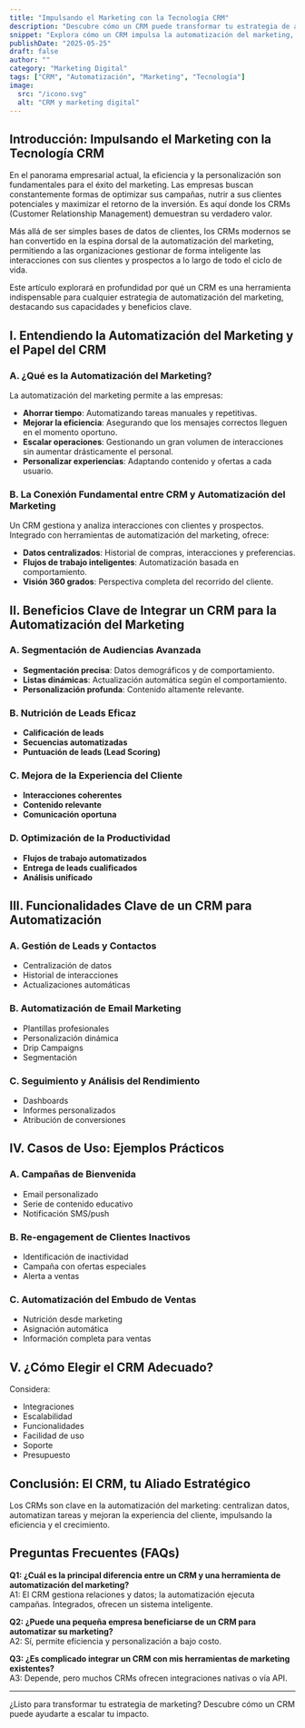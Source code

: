 ```yaml
---
title: "Impulsando el Marketing con la Tecnología CRM"
description: "Descubre cómo un CRM puede transformar tu estrategia de automatización del marketing, mejorar la eficiencia y ofrecer experiencias personalizadas."
snippet: "Explora cómo un CRM impulsa la automatización del marketing, segmenta audiencias y optimiza la experiencia del cliente."
publishDate: "2025-05-25"
draft: false
author: ""
category: "Marketing Digital"
tags: ["CRM", "Automatización", "Marketing", "Tecnología"]
image:
  src: "/icono.svg"
  alt: "CRM y marketing digital"
---
```



## Introducción: Impulsando el Marketing con la Tecnología CRM

En el panorama empresarial actual, la eficiencia y la personalización son fundamentales para el éxito del marketing. Las empresas buscan constantemente formas de optimizar sus campañas, nutrir a sus clientes potenciales y maximizar el retorno de la inversión. Es aquí donde los CRMs (Customer Relationship Management) demuestran su verdadero valor.

Más allá de ser simples bases de datos de clientes, los CRMs modernos se han convertido en la espina dorsal de la automatización del marketing, permitiendo a las organizaciones gestionar de forma inteligente las interacciones con sus clientes y prospectos a lo largo de todo el ciclo de vida.

Este artículo explorará en profundidad por qué un CRM es una herramienta indispensable para cualquier estrategia de automatización del marketing, destacando sus capacidades y beneficios clave.

## I. Entendiendo la Automatización del Marketing y el Papel del CRM

### A. ¿Qué es la Automatización del Marketing?

La automatización del marketing permite a las empresas:

- **Ahorrar tiempo**: Automatizando tareas manuales y repetitivas.
- **Mejorar la eficiencia**: Asegurando que los mensajes correctos lleguen en el momento oportuno.
- **Escalar operaciones**: Gestionando un gran volumen de interacciones sin aumentar drásticamente el personal.
- **Personalizar experiencias**: Adaptando contenido y ofertas a cada usuario.

### B. La Conexión Fundamental entre CRM y Automatización del Marketing

Un CRM gestiona y analiza interacciones con clientes y prospectos. Integrado con herramientas de automatización del marketing, ofrece:

- **Datos centralizados**: Historial de compras, interacciones y preferencias.
- **Flujos de trabajo inteligentes**: Automatización basada en comportamiento.
- **Visión 360 grados**: Perspectiva completa del recorrido del cliente.

## II. Beneficios Clave de Integrar un CRM para la Automatización del Marketing

### A. Segmentación de Audiencias Avanzada

- **Segmentación precisa**: Datos demográficos y de comportamiento.
- **Listas dinámicas**: Actualización automática según el comportamiento.
- **Personalización profunda**: Contenido altamente relevante.

### B. Nutrición de Leads Eficaz

- **Calificación de leads**
- **Secuencias automatizadas**
- **Puntuación de leads (Lead Scoring)**

### C. Mejora de la Experiencia del Cliente

- **Interacciones coherentes**
- **Contenido relevante**
- **Comunicación oportuna**

### D. Optimización de la Productividad

- **Flujos de trabajo automatizados**
- **Entrega de leads cualificados**
- **Análisis unificado**

## III. Funcionalidades Clave de un CRM para Automatización

### A. Gestión de Leads y Contactos

- Centralización de datos
- Historial de interacciones
- Actualizaciones automáticas

### B. Automatización de Email Marketing

- Plantillas profesionales
- Personalización dinámica
- Drip Campaigns
- Segmentación

### C. Seguimiento y Análisis del Rendimiento

- Dashboards
- Informes personalizados
- Atribución de conversiones

## IV. Casos de Uso: Ejemplos Prácticos

### A. Campañas de Bienvenida

- Email personalizado
- Serie de contenido educativo
- Notificación SMS/push

### B. Re-engagement de Clientes Inactivos

- Identificación de inactividad
- Campaña con ofertas especiales
- Alerta a ventas

### C. Automatización del Embudo de Ventas

- Nutrición desde marketing
- Asignación automática
- Información completa para ventas

## V. ¿Cómo Elegir el CRM Adecuado?

Considera:

- Integraciones
- Escalabilidad
- Funcionalidades
- Facilidad de uso
- Soporte
- Presupuesto

## Conclusión: El CRM, tu Aliado Estratégico

Los CRMs son clave en la automatización del marketing: centralizan datos, automatizan tareas y mejoran la experiencia del cliente, impulsando la eficiencia y el crecimiento.

## Preguntas Frecuentes (FAQs)

**Q1: ¿Cuál es la principal diferencia entre un CRM y una herramienta de automatización del marketing?**  
A1: El CRM gestiona relaciones y datos; la automatización ejecuta campañas. Integrados, ofrecen un sistema inteligente.

**Q2: ¿Puede una pequeña empresa beneficiarse de un CRM para automatizar su marketing?**  
A2: Sí, permite eficiencia y personalización a bajo costo.

**Q3: ¿Es complicado integrar un CRM con mis herramientas de marketing existentes?**  
A3: Depende, pero muchos CRMs ofrecen integraciones nativas o vía API.

---

¿Listo para transformar tu estrategia de marketing? Descubre cómo un CRM puede ayudarte a escalar tu impacto.

